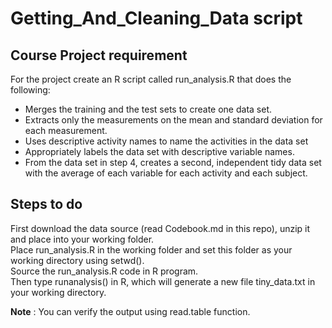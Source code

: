 # Getting_And_Cleaning_Data script

## Course Project requirement

For the project create an R script called run_analysis.R that does the following:
 - Merges the training and the test sets to create one data set.
 - Extracts only the measurements on the mean and standard deviation for each measurement. 
 - Uses descriptive activity names to name the activities in the data set
 - Appropriately labels the data set with descriptive variable names. 
 - From the data set in step 4, creates a second, independent tidy data set with the average of each variable for each activity and each subject.


## Steps to do
First download the data source (read Codebook.md in this repo), unzip it and place into your working folder.  
Place run_analysis.R in the working folder and set this folder as your working directory using setwd().  
Source the run_analysis.R code in R program.  
Then type runanalysis() in R, which will generate a new file tiny_data.txt in your working directory.  

**Note** : You can verify the output using read.table function.